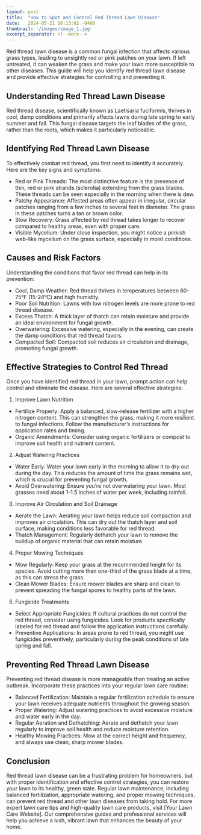 ```yaml
---
layout: post
title:  "How to Spot and Control Red Thread Lawn Disease"
date:   2024-05-21 16:13:02 -0400
thumbnail: '/images/image_1.jpg'
excerpt_separator: <!--more-->
---
```

Red thread lawn disease is a common fungal infection that affects various grass types, leading to unsightly red or pink patches on your lawn. <!--more-->If left untreated, it can weaken the grass and make your lawn more susceptible to other diseases. This guide will help you identify red thread lawn disease and provide effective strategies for controlling and preventing it.

## Understanding Red Thread Lawn Disease
Red thread disease, scientifically known as Laetisaria fuciformis, thrives in cool, damp conditions and primarily affects lawns during late spring to early summer and fall. This fungal disease targets the leaf blades of the grass, rather than the roots, which makes it particularly noticeable.

## Identifying Red Thread Lawn Disease
To effectively combat red thread, you first need to identify it accurately. Here are the key signs and symptoms:
* Red or Pink Threads: The most distinctive feature is the presence of thin, red or pink strands (sclerotia) extending from the grass blades. These threads can be seen especially in the morning when there is dew.
* Patchy Appearance: Affected areas often appear in irregular, circular patches ranging from a few inches to several feet in diameter. The grass in these patches turns a tan or brown color.
* Slow Recovery: Grass affected by red thread takes longer to recover compared to healthy areas, even with proper care.
* Visible Mycelium: Under close inspection, you might notice a pinkish web-like mycelium on the grass surface, especially in moist conditions.

## Causes and Risk Factors
Understanding the conditions that favor red thread can help in its prevention:
* Cool, Damp Weather: Red thread thrives in temperatures between 60-75°F (15-24°C) and high humidity.
* Poor Soil Nutrition: Lawns with low nitrogen levels are more prone to red thread disease.
* Excess Thatch: A thick layer of thatch can retain moisture and provide an ideal environment for fungal growth.
* Overwatering: Excessive watering, especially in the evening, can create the damp conditions that red thread favors.
* Compacted Soil: Compacted soil reduces air circulation and drainage, promoting fungal growth.

## Effective Strategies to Control Red Thread
Once you have identified red thread in your lawn, prompt action can help control and eliminate the disease. Here are several effective strategies:
1. Improve Lawn Nutrition
* Fertilize Properly: Apply a balanced, slow-release fertilizer with a higher nitrogen content. This can strengthen the grass, making it more resilient to fungal infections. Follow the manufacturer’s instructions for application rates and timing.
* Organic Amendments: Consider using organic fertilizers or compost to improve soil health and nutrient content.
2. Adjust Watering Practices
* Water Early: Water your lawn early in the morning to allow it to dry out during the day. This reduces the amount of time the grass remains wet, which is crucial for preventing fungal growth.
* Avoid Overwatering: Ensure you’re not overwatering your lawn. Most grasses need about 1-1.5 inches of water per week, including rainfall.
3. Improve Air Circulation and Soil Drainage
* Aerate the Lawn: Aerating your lawn helps reduce soil compaction and improves air circulation. This can dry out the thatch layer and soil surface, making conditions less favorable for red thread.
* Thatch Management: Regularly dethatch your lawn to remove the buildup of organic material that can retain moisture.
4. Proper Mowing Techniques
* Mow Regularly: Keep your grass at the recommended height for its species. Avoid cutting more than one-third of the grass blade at a time, as this can stress the grass.
* Clean Mower Blades: Ensure mower blades are sharp and clean to prevent spreading the fungal spores to healthy parts of the lawn.
5. Fungicide Treatments
* Select Appropriate Fungicides: If cultural practices do not control the red thread, consider using fungicides. Look for products specifically labeled for red thread and follow the application instructions carefully.
* Preventive Applications: In areas prone to red thread, you might use fungicides preventively, particularly during the peak conditions of late spring and fall.

## Preventing Red Thread Lawn Disease
Preventing red thread disease is more manageable than treating an active outbreak. Incorporate these practices into your regular lawn care routine:
* Balanced Fertilization: Maintain a regular fertilization schedule to ensure your lawn receives adequate nutrients throughout the growing season.
* Proper Watering: Adjust watering practices to avoid excessive moisture and water early in the day.
* Regular Aeration and Dethatching: Aerate and dethatch your lawn regularly to improve soil health and reduce moisture retention.
* Healthy Mowing Practices: Mow at the correct height and frequency, and always use clean, sharp mower blades.

## Conclusion
Red thread lawn disease can be a frustrating problem for homeowners, but with proper identification and effective control strategies, you can restore your lawn to its healthy, green state. Regular lawn maintenance, including balanced fertilization, appropriate watering, and proper mowing techniques, can prevent red thread and other lawn diseases from taking hold.
For more expert lawn care tips and high-quality lawn care products, visit [Your Lawn Care Website]. Our comprehensive guides and professional services will help you achieve a lush, vibrant lawn that enhances the beauty of your home.
